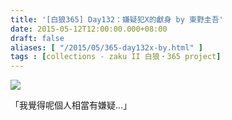 ```yaml
---
title: '[白狼365] Day132：嫌疑犯X的獻身 by 東野圭吾'
date: 2015-05-12T12:00:00.000+08:00
draft: false
aliases: [ "/2015/05/365-day132x-by.html" ]
tags : [collections - zaku II 白狼・365 project]
---
```


[![](https://farm6.staticflickr.com/5449/17294351008_7c04e88361_z.jpg)](https://farm6.staticflickr.com/5449/17294351008_7c04e88361_z.jpg)

「我覺得呢個人相當有嫌疑...」